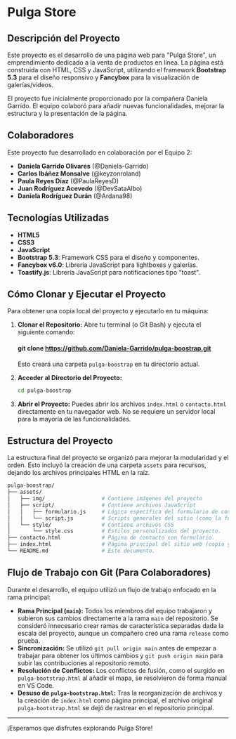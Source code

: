 # Pulga Store

## Descripción del Proyecto

Este proyecto es el desarrollo de una página web para "Pulga Store", un emprendimiento dedicado a la venta de productos en línea. La página está construida con HTML, CSS y JavaScript, utilizando el framework **Bootstrap 5.3** para el diseño responsivo y **Fancybox** para la visualización de galerías/videos.

El proyecto fue inicialmente proporcionado por la compañera Daniela Garrido. El equipo colaboró para añadir nuevas funcionalidades, mejorar la estructura y la presentación de la página.

## Colaboradores

Este proyecto fue desarrollado en colaboración por el Equipo 2:

* **Daniela Garrido Olivares** (@Daniela-Garrido)
* **Carlos Ibáñez Monsalve** (@keyzonroland)
* **Paula Reyes Díaz** (@PaulaReyesD)
* **Juan Rodríguez Acevedo** (@DevSataAlbo)
* **Daniela Rodríguez Durán** (@Ardana98)

## Tecnologías Utilizadas

* **HTML5**
* **CSS3**
* **JavaScript**
* **Bootstrap 5.3**: Framework CSS para el diseño y componentes.
* **Fancybox v6.0**: Librería JavaScript para lightboxes y galerías.
* **Toastify.js**: Librería JavaScript para notificaciones tipo "toast".

## Cómo Clonar y Ejecutar el Proyecto

Para obtener una copia local del proyecto y ejecutarlo en tu máquina:

1.  **Clonar el Repositorio:**
    Abre tu terminal (o Git Bash) y ejecuta el siguiente comando:
    #### git clone https://github.com/Daniela-Garrido/pulga-boostrap.git

    Esto creará una carpeta `pulga-boostrap` en tu directorio actual.


2.  **Acceder al Directorio del Proyecto:**
    ```bash
    cd pulga-boostrap
    ```

3.  **Abrir el Proyecto:**
    Puedes abrir los archivos `index.html` o `contacto.html` directamente en tu navegador web. No se requiere un servidor local para la mayoría de las funcionalidades.

## Estructura del Proyecto

La estructura final del proyecto se organizó para mejorar la modularidad y el orden. Esto incluyó la creación de una carpeta `assets` para recursos, dejando los archivos principales HTML en la raíz.
```bash
pulga-boostrap/
├── assets/
│   ├── img/                  # Contiene imágenes del proyecto
│   ├── script/               # Contiene archivos JavaScript
│   │   ├── formulario.js     # Lógica específica del formulario de contacto (incluye Toastify).
│   │   └── script.js         # Scripts generales del sitio (como la función de fecha/hora y Fancybox).
│   └── style/                # Contiene archivos CSS
│       └── style.css         # Estilos personalizados del proyecto.
├── contacto.html             # Página de contacto con formulario.
├── index.html                # Página principal del sitio web (copia y reemplazo de pulga-bootstrap.html).
└── README.md                 # Este documento.
```
## Flujo de Trabajo con Git (Para Colaboradores)

Durante el desarrollo, el equipo utilizó un flujo de trabajo enfocado en la rama principal:

* **Rama Principal (`main`):** Todos los miembros del equipo trabajaron y subieron sus cambios directamente a la rama `main` del repositorio. Se consideró innecesario crear ramas de característica separadas dada la escala del proyecto, aunque un compañero creó una rama `release` como prueba.
* **Sincronización:** Se utilizó `git pull origin main` antes de empezar a trabajar para obtener los últimos cambios y `git push origin main` para subir las contribuciones al repositorio remoto.
* **Resolución de Conflictos:** Los conflictos de fusión, como el surgido en `pulga-bootstrap.html` al añadir el mapa, se resolvieron de forma manual en VS Code.
* **Desuso de `pulga-bootstrap.html`:** Tras la reorganización de archivos y la creación de `index.html` como página principal, el archivo original `pulga-bootstrap.html` se dejó de rastrear en el repositorio principal.

---

¡Esperamos que disfrutes explorando Pulga Store!